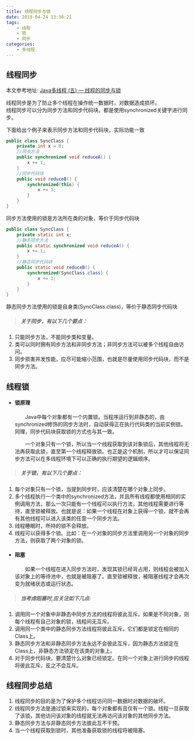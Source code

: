 ```yaml
---
title: 线程同步与锁
date: 2019-04-24 13:38:21
tags: 
	- 线程
	- 锁
	- 同步
categories:
	- 多线程
---
```

## 线程同步

本文参考地址: [Java多线程 (五) — 线程的同步与锁](http://cmsblogs.com/?p=1278)



线程同步是为了防止多个线程在操作统一数据时，对数据造成损坏。  
线程同步可以分为同步方法和同步代码块。都是使用synchronized关键字进行同步。

下面给出个例子来表示同步方法和同步代码块，实际功能一致
```  java
public class SyncClass {
    private int x = 0;
    //同步方法
    public synchronized void reduceA() {
        x += 1;
    }
    //同步代码块
    public void reduceB() {
        synchronized(this) {
            x += 1;
        }
    }
}
```

同步方法使用的锁是方法所在类的对象，等价于同步代码块

```java
public class SyncClass {
    private static int x;
    //静态同步方法
    public static synchronized void reduceA() {
        x += 1;
    }
    //静态同步代码块
    public static void reduceB() { 
        synchronized(SyncClass.class) {
            x += 1;
        }
    }
}
```

静态同步方法使用的锁是自身类(SyncClass.class)，等价于静态同步代码块

> ##### 关于同步，有以下几个要点：  

1. 只能同步方法，不能同步类和变量。
2. 类可以同时拥有同步方法和非同步方法；非同步方法可以被多个线程自由访问。
3. 同步损害并发性能，应尽可能缩小范围，也就是尽量使用同步代码块，而不是同步方法。

## 线程锁

+ #### 锁原理

  &emsp;&emsp;Java中每个对象都有一个内置锁。当程序运行到非静态的，由synchronized修饰的同步方法时，自动获得正在执行代码类的当前实例锁。同理，同步代码块获取锁的方式也与其一致。

  &emsp;&emsp;一个对象只有一个锁，所以当一个线程获取到该对象锁后，其他线程将无法再获取此锁，直至第一个线程释放锁。也正是这个机制，所以才可以保证同步方法可以在多线程环境下可以正确的执行期望的逻辑顺序。

> #####  关于锁，有以下几个要点：  

1. 每个对象只有一个锁，当提到同步时，应该清楚在哪个对象上同步。
2. 多个线程执行一个类中的synchronized方法，并且所有线程都使用相同的实例调用方法，那么一次只能有一个线程可以执行方法，其他线程需要进行等待，直至锁被释放。也就是说：如果一个线程在对象上获得一个锁，就不会再有其他线程可以进入该类的任意一个同步方法。
4. 线程睡眠时，所持的锁不会释放。
5. 线程可以获得多个锁。比如：在一个对象的同步方法里调用另一个对象的同步方法，则获取了两个对象的锁。

+ #### 阻塞

  &emsp;&emsp;如果一个线程在进入同步方法时，发现其锁已经背占用，则线程会被加入该对象上的等待池中，也就是被阻塞了。直至锁被释放，被阻塞线程才会再次变为就绪状态或运行状态。

> ##### 当考虑阻塞时,应关注如下几点: 

1. 调用同一个对象中非静态中同步方法的线程将彼此互斥。如果是不同对象，则每个线程有自己对象的锁，线程间无互斥。
2. 调用同一个类中的静态同步方法线程将彼此互斥。它们都是锁定在相同的Class上。
3. 静态同步方法和非静态同步方法永远不会彼此互斥，因为静态方法锁定在Class上，非静态方法锁定在该类的对象上。
4. 对于同步代码块，要清楚什么对象已经锁定。在同一个对象上进行同步的线程将彼此互斥，反之不会互斥。

## 线程同步总结

1. 线程同步的目的是为了保护多个线程访问同一数据时对数据的破坏。
2. 线程同步方法是通过锁来实现的，每个对象都有且仅有一个锁。线程一旦获取了该锁，其他访问该对象的线程就无法再访问该对象的其他同步方法。
3. 静态同步方法与非静态同步方法彼此互不干预。
4. 当一个线程获取到锁时，其他准备获取锁的线程将被阻塞。